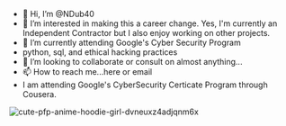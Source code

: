 - 👋 Hi, I’m @NDub40 
- 👀 I’m interested in making this a career change. Yes, I'm currently an Independent Contractor but I also enjoy working on other projects.
- 🌱 I’m currently attending Google's Cyber Security Program
- python, sql, and ethical hacking practices
- 💞️ I’m looking to collaborate or consult on almost anything...
- 📫 How to reach me...here or email
- I am attending Google's CyberSecurity Certicate Program through Cousera.


<!---
Ndub40/Ndub40 is a ✨ special ✨ repository because its `README.md` (this file) appears on your GitHub profile.
You can click the Preview link to take a look at your changes.
--->
![cute-pfp-anime-hoodie-girl-dvneuxz4adjqnm6x](https://github.com/NDub40/Ndub40/assets/96153503/ea07b92b-66f7-4b5a-a74f-249182e26252)
